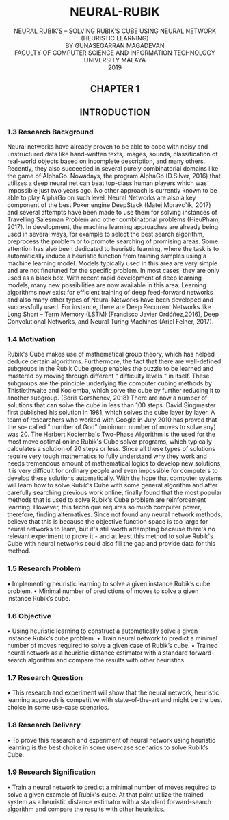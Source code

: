 # <center>NEURAL-RUBIK</center>
<center>NEURAL RUBIK’S – SOLVING RUBIK’S CUBE USING NEURAL NETWORK  (HEURISTIC LEARNING)</center>
<center>BY GUNASEGARRAN MAGADEVAN</center>
<center>FACULTY OF COMPUTER SCIENCE AND INFORMATION TECHNOLOGY</center>
<center>UNIVERSITY MALAYA</center>
<center>2019</center>

## <center>CHAPTER 1</center>

## <center>INTRODUCTION</center>

### 1.3	Research Background
Neural networks have already proven to be able to cope with noisy and unstructured data like hand-written texts, images, sounds, classification of real-world objects based on incomplete description, and many others.
Recently, they also succeeded in several purely combinatorial domains like the game of AlphaGo. Nowadays, the program AlphaGo (D.Silver, 2016) that utilizes a deep neural net can beat top-class human players which was impossible just two years ago. No other approach is currently known to be able to play AlphaGo on such level. Neural Networks are also a key component of the best Poker engine DeepStack (Matej Moravcˇík, 2017) and several attempts have been made to use them for solving instances of Travelling Salesman Problem and other combinatorial problems (HieuPham, 2017).
In development, the machine learning approaches are already being used in several ways, for example to select the best search algorithm, preprocess the problem or to promote searching of promising areas.
Some attention has also been dedicated to heuristic learning, where the task is to automatically induce a heuristic function from training samples using a machine learning model. Models typically used in this area are very simple and are not finetuned for the specific problem. In most cases, they are only used as a black box.
With recent rapid development of deep learning models, many new possibilities are now available in this area. Learning algorithms now exist for efficient training of deep feed-forward networks and also many other types of Neural Networks have been developed and successfully used. For instance, there are Deep Recurrent Networks like Long Short – Term Memory (LSTM) (Francisco Javier Ordóñez,2016), Deep Convolutional Networks, and Neural Turing Machines (Ariel Felner, 2017).

### 1.4	Motivation
Rubik's Cube makes use of mathematical group theory, which has helped deduce certain algorithms. Furthermore, the fact that there are well-defined subgroups in the Rubik Cube group enables the puzzle to be learned and mastered by moving through different " difficulty levels " in itself. These subgroups are the principle underlying the computer cubing methods by Thistlethwaite and Kociemba, which solve the cube by further reducing it to another subgroup. (Boris Gorshenev, 2018)
There are now a number of solutions that can solve the cube in less than 100 steps. David Singmaster first published his solution in 1981, which solves the cube layer by layer. A team of researchers who worked with Google in July 2010 has proved that the so- called " number of God” (minimum number of moves to solve any) was 20. The Herbert Kociemba's Two-Phase Algorithm is the used for the most move optimal online Rubik's Cube solver programs, which typically calculates a solution of 20 steps or less.
Since all these types of solutions require very tough mathematics to fully understand why they work and needs tremendous amount of mathematical logics to develop new solutions, it is very difficult for ordinary people and even impossible for computers to develop these solutions automatically.
With the hope that computer systems will learn how to solve Rubik's Cube with some general algorithm and after carefully searching previous work online, finally found that the most popular methods that is used to solve Rubik's Cube problem are reinforcement learning. However, this technique requires so much computer power, therefore, finding alternatives. Since not found any neural network methods, believe that this is because the objective function space is too large for neural networks to learn, but it's still worth attempting because there's no relevant experiment to prove it - and at least this method to solve Rubik's Cube with neural networks could also fill the gap and provide data for this method.

### 1.5	Research Problem
•	Implementing heuristic learning to solve a given instance Rubik’s cube problem.
•	Minimal number of predictions of moves to solve a given instance Rubik’s cube.

### 1.6	 Objective
•	Using heuristic learning to construct a automatically solve a given instance Rubik’s cube problem.
•	Train neural network to predict a minimal number of moves required to solve a given case of Rubik’s cube.
•	Trained neural network as a heuristic distance estimator with a standard forward-search algorithm and compare the results with other heuristics.

### 1.7	Research Question
•	This research and experiment will show that the neural network, heuristic learning approach is competitive with state-of-the-art and might be the best choice in some use-case scenarios.



### 1.8	Research Delivery
•	To prove this research and experiment of neural network using heuristic learning is the best choice in some use-case scenarios to solve Rubik’s Cube.

### 1.9	Research Signification
•	Train a neural network to predict a minimal number of moves required to solve a given example of Rubik's cube. At that point utilize the trained system as a heuristic distance estimator with a standard forward-search algorithm and compare the results with other heuristics.
